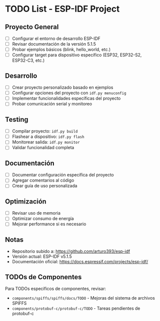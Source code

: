 # TODO List - ESP-IDF Project

## Proyecto General
- [ ] Configurar el entorno de desarrollo ESP-IDF
- [ ] Revisar documentación de la versión 5.1.5
- [ ] Probar ejemplos básicos (blink, hello_world, etc.)
- [ ] Configurar target para dispositivo específico (ESP32, ESP32-S2, ESP32-C3, etc.)

## Desarrollo
- [ ] Crear proyecto personalizado basado en ejemplos
- [ ] Configurar opciones del proyecto con `idf.py menuconfig`
- [ ] Implementar funcionalidades específicas del proyecto
- [ ] Probar comunicación serial y monitoreo

## Testing
- [ ] Compilar proyecto: `idf.py build`
- [ ] Flashear a dispositivo: `idf.py flash`
- [ ] Monitorear salida: `idf.py monitor`
- [ ] Validar funcionalidad completa

## Documentación
- [ ] Documentar configuración específica del proyecto
- [ ] Agregar comentarios al código
- [ ] Crear guía de uso personalizada

## Optimización
- [ ] Revisar uso de memoria
- [ ] Optimizar consumo de energía
- [ ] Mejorar performance si es necesario

## Notas
- Repositorio subido a: https://github.com/arturo393/esp-idf
- Versión actual: ESP-IDF v5.1.5
- Documentación oficial: https://docs.espressif.com/projects/esp-idf/

## TODOs de Componentes
Para TODOs específicos de componentes, revisar:
- `components/spiffs/spiffs/docs/TODO` - Mejoras del sistema de archivos SPIFFS
- `components/protobuf-c/protobuf-c/TODO` - Tareas pendientes de protobuf-c
